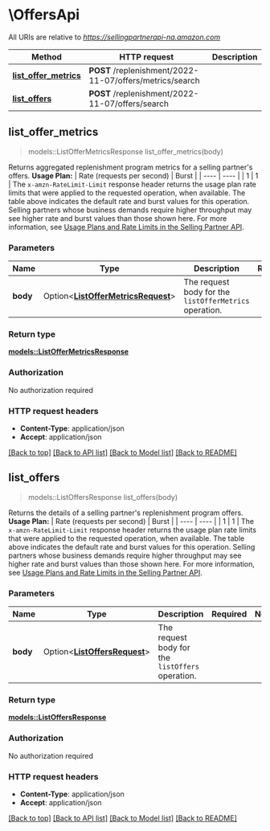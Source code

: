 # \OffersApi

All URIs are relative to *https://sellingpartnerapi-na.amazon.com*

Method | HTTP request | Description
------------- | ------------- | -------------
[**list_offer_metrics**](OffersApi.md#list_offer_metrics) | **POST** /replenishment/2022-11-07/offers/metrics/search | 
[**list_offers**](OffersApi.md#list_offers) | **POST** /replenishment/2022-11-07/offers/search | 



## list_offer_metrics

> models::ListOfferMetricsResponse list_offer_metrics(body)


Returns aggregated replenishment program metrics for a selling partner's offers.  **Usage Plan:**  | Rate (requests per second) | Burst | | ---- | ---- | | 1 | 1 |  The `x-amzn-RateLimit-Limit` response header returns the usage plan rate limits that were applied to the requested operation, when available. The table above indicates the default rate and burst values for this operation. Selling partners whose business demands require higher throughput may see higher rate and burst values than those shown here. For more information, see [Usage Plans and Rate Limits in the Selling Partner API](https://developer-docs.amazon.com/sp-api/docs/usage-plans-and-rate-limits-in-the-sp-api).

### Parameters


Name | Type | Description  | Required | Notes
------------- | ------------- | ------------- | ------------- | -------------
**body** | Option<[**ListOfferMetricsRequest**](ListOfferMetricsRequest.md)> | The request body for the `listOfferMetrics` operation. |  |

### Return type

[**models::ListOfferMetricsResponse**](ListOfferMetricsResponse.md)

### Authorization

No authorization required

### HTTP request headers

- **Content-Type**: application/json
- **Accept**: application/json

[[Back to top]](#) [[Back to API list]](../README.md#documentation-for-api-endpoints) [[Back to Model list]](../README.md#documentation-for-models) [[Back to README]](../README.md)


## list_offers

> models::ListOffersResponse list_offers(body)


Returns the details of a selling partner's replenishment program offers.  **Usage Plan:**  | Rate (requests per second) | Burst | | ---- | ---- | | 1 | 1 |  The `x-amzn-RateLimit-Limit` response header returns the usage plan rate limits that were applied to the requested operation, when available. The table above indicates the default rate and burst values for this operation. Selling partners whose business demands require higher throughput may see higher rate and burst values than those shown here. For more information, see [Usage Plans and Rate Limits in the Selling Partner API](https://developer-docs.amazon.com/sp-api/docs/usage-plans-and-rate-limits-in-the-sp-api).

### Parameters


Name | Type | Description  | Required | Notes
------------- | ------------- | ------------- | ------------- | -------------
**body** | Option<[**ListOffersRequest**](ListOffersRequest.md)> | The request body for the `listOffers` operation. |  |

### Return type

[**models::ListOffersResponse**](ListOffersResponse.md)

### Authorization

No authorization required

### HTTP request headers

- **Content-Type**: application/json
- **Accept**: application/json

[[Back to top]](#) [[Back to API list]](../README.md#documentation-for-api-endpoints) [[Back to Model list]](../README.md#documentation-for-models) [[Back to README]](../README.md)

